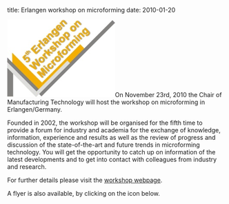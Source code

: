 title: Erlangen workshop on microforming
date: 2010-01-20 

<!--break-->
![Microforming](/images/Logo_5th_MF_web.jpg)On November 23rd, 2010 the Chair of Manufacturing Technology will host the workshop on microforming in Erlangen/Germany.   
  
Founded in 2002, the workshop will be organised for the fifth time to provide a forum for
industry and academia for the exchange of knowledge, information, experience and results as well as the review of progress and discussion of the state-of-the-art and future trends in microforming technology.  You will get the opportunity to catch up on information of the latest developments and to get into contact with colleagues from industry and research.  
  
For further details please visit the [workshop webpage](http://www.lft.uni-erlangen.de/MUT/).  
  
A flyer is also available, by clicking on the icon below.